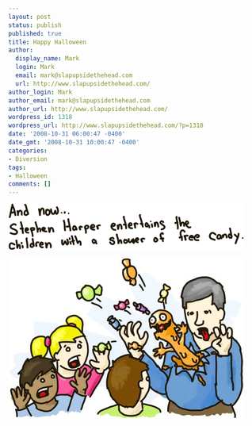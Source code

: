 ```yaml
---
layout: post
status: publish
published: true
title: Happy Halloween
author:
  display_name: Mark
  login: Mark
  email: mark@slapupsidethehead.com
  url: http://www.slapupsidethehead.com/
author_login: Mark
author_email: mark@slapupsidethehead.com
author_url: http://www.slapupsidethehead.com/
wordpress_id: 1318
wordpress_url: http://www.slapupsidethehead.com/?p=1318
date: '2008-10-31 06:00:47 -0400'
date_gmt: '2008-10-31 10:00:47 -0400'
categories:
- Diversion
tags:
- Halloween
comments: []
---
```

![](/wp-content/media/2008/10/halloween-greeting.png "And now... Stephen Harper entertains the children with a shower of free candy.")

![](/wp-content/media/2008/10/harper-slug.jpg "Yipeee!")


